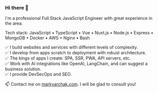 ### Hi there 👋

I'm a professional Full Stack JavaScript Engineer with great experience in the area.

Tech stack: JavaScript • TypeScript • Vue • Nuxt.js • Node.js • Express • MongoDB • Docker • AWS • Nginx • Bash

✅ I build websites and services with different levels of complexity.\
✅ I develop from apps scratch to deployment with robust architecture.\
✅ The kings of apps I create: SPA, SSR, PWA, API servers, etc.\
✅ Work with AI integrations like OpenAI, LangChain, and can suggest a business solution.\
✅ I provide DevSecOps and SEO.

📫 Contact me on <a href="https://markyarchak.com?utm_source=github&utm_medium=social&utm_campaign=profile" target="blank">markyarchak.com</a>.
I will be glad to consult you!

<!--
**MarkYarchak/MarkYarchak** is a ✨ _special_ ✨ repository because its `README.md` (this file) appears on your GitHub profile.

Here are some ideas to get you started:

- 🔭 I’m currently working on ...
- 🌱 I’m currently learning ...
- 👯 I’m looking to collaborate on ...
- 🤔 I’m looking for help with ...
- 💬 Ask me about ...
- 📫 How to reach me: ...
- 😄 Pronouns: ...
- ⚡ Fun fact: ...
-->
